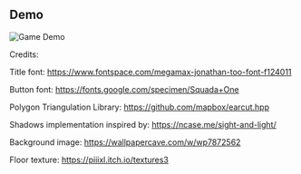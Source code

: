 ## Demo

![Game Demo](assets/demo.gif)

Credits:

Title font: https://www.fontspace.com/megamax-jonathan-too-font-f124011

Button font: https://fonts.google.com/specimen/Squada+One

Polygon Triangulation Library: https://github.com/mapbox/earcut.hpp

Shadows implementation inspired by: https://ncase.me/sight-and-light/

Background image: https://wallpapercave.com/w/wp7872562

Floor texture: https://piiixl.itch.io/textures3
